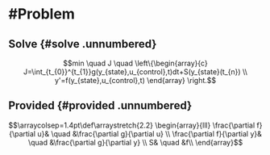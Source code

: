 #Problem
=======

Solve {#solve .unnumbered}
-----

$$min \quad J \quad  \left\{\begin{array}{c}
         J=\int_{t_{0}}^{t_{1}}g(y_{state},u_{control},t)dt+S(y_{state}(t_{n}) \\
        y'=f(y_{state},u_{control},t) \end{array} \right.$$

Provided {#provided .unnumbered}
--------

$$\arraycolsep=1.4pt\def\arraystretch{2.2} \begin{array}{lll}
\frac{\partial f}{\partial u}& \quad &\frac{\partial g}{\partial u} \\
\frac{\partial f}{\partial y}& \quad &\frac{\partial g}{\partial y} \\
S& \quad &f\\
\end{array}$$
